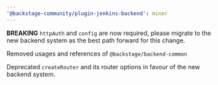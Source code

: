 ```yaml
---
'@backstage-community/plugin-jenkins-backend': minor
---
```


**BREAKING** `httpAuth` and `config` are now required, please migrate to the new backend system as the best path forward for this change.

Removed usages and references of `@backstage/backend-common`

Deprecated `createRouter` and its router options in favour of the new backend system.
